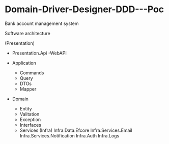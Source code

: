 # Domain-Driver-Designer-DDD---Poc
 Bank account management system


Software architecture

(Presentation)
- Presentation.Api
   -WebAPI
      
- Application
   - Commands
   - Query
   - DTOs
   - Mapper
- Domain 
   - Entity
   - Valitation
   - Exception
   - Interfaces
   - Services
(Infra)
Infra.Data.Efcore
Infra.Services.Email
Infra.Services.Notification
Infra.Auth 
Infra.Logs
